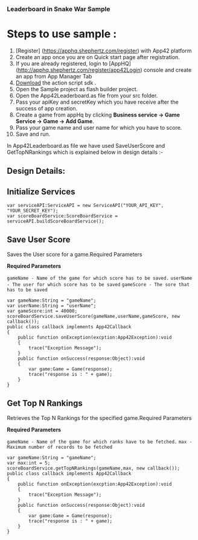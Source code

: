 ### Leaderboard in Snake War Sample



# Steps to use sample : 

1. [Register] (https://apphq.shephertz.com/register) with App42 platform
2. Create an app once you are on Quick start page after registration.
3. If you are already registered, login to [AppHQ] (http://apphq.shephertz.com/register/app42Login) console and create an app from App Manager Tab
4. [Download](https://github.com/shephertz/App42-ActionScript-SDK/archive/master.zip) the action script sdk .
5. Open the Sample project as flash builder project.
6. Open the App42Leaderboard.as file from your src folder.
7. Pass your apiKey and secretKey which you have receive after the success of app creation.
8. Create a game from appHq by clicking __Business service -> Game Service -> Game -> Add Game__.
9. Pass your game name and user name for which you have to score.
9. Save and run.

In App42Leaderboard.as file we have used SaveUserScore and GetTopNRankings which is explained below in design details :-

## Design Details:

## Initialize Services

```
var serviceAPI:ServiceAPI = new ServiceAPI("YOUR_API_KEY", "YOUR_SECRET_KEY");
var scoreBoardService:ScoreBoardService = serviceAPI.buildScoreBoardService();
```


## Save User Score 
Saves the User score for a game.Required Parameters

**Required Parameters**

``
gameName - Name of the game for which score has to be saved.
``
``
userName - The user for which score has to be saved
``
``
gameScore - The sore that has to be saved
``

```
var gameName:String = "gameName";	
var userName:String = "userName";
var gameScore:int = 40000;		
scoreBoardService.saveUserScore(gameName,userName,gameScore, new callback());  
public class callback implements App42Callback  
{  
	public function onException(excption:App42Exception):void  
	{  
		trace("Exception Message");  
	}  
	public function onSuccess(response:Object):void  
	{  
		var game:Game = Game(response);  
		trace("response is : " + game);
	}  
}  
```

## Get Top N Rankings
Retrieves the Top N Rankings for the specified game.Required Parameters

**Required Parameters**

``
gameName - Name of the game for which ranks have to be fetched.
``
``
max - Maximum number of records to be fetched
``

```
var gameName:String = "gameName";	
var max:int = 5;
scoreBoardService.getTopNRankings(gameName,max, new callback());  
public class callback implements App42Callback  
{  
	public function onException(excption:App42Exception):void  
	{  
		trace("Exception Message");  
	}  
	public function onSuccess(response:Object):void  
	{  
		var game:Game = Game(response);  
		trace("response is : " + game);
	}  
}  
```
